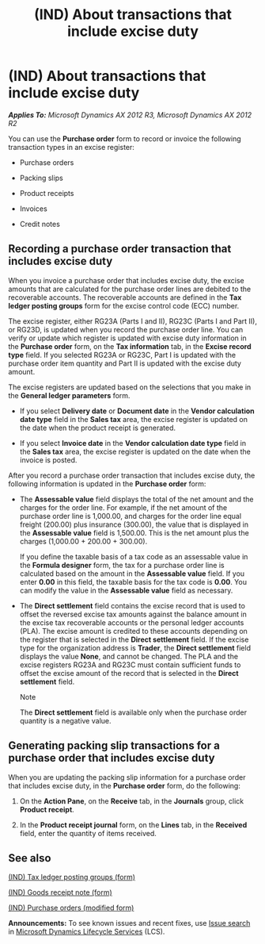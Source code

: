﻿---
title: (IND) About transactions that include excise duty
TOCTitle: (IND) About transactions that include excise duty
ms:assetid: 69669b37-11f1-46bf-8dca-cc45fee218ec
ms:mtpsurl: https://technet.microsoft.com/en-us/library/JJ677892(v=AX.60)
ms:contentKeyID: 49385855
ms.date: 04/18/2014
mtps_version: v=AX.60
---

# (IND) About transactions that include excise duty 


_**Applies To:** Microsoft Dynamics AX 2012 R3, Microsoft Dynamics AX 2012 R2_

You can use the **Purchase order** form to record or invoice the following transaction types in an excise register:

  - Purchase orders

  - Packing slips

  - Product receipts

  - Invoices

  - Credit notes

## Recording a purchase order transaction that includes excise duty

When you invoice a purchase order that includes excise duty, the excise amounts that are calculated for the purchase order lines are debited to the recoverable accounts. The recoverable accounts are defined in the **Tax ledger posting groups** form for the excise control code (ECC) number.

The excise register, either RG23A (Parts I and II), RG23C (Parts I and Part II), or RG23D, is updated when you record the purchase order line. You can verify or update which register is updated with excise duty information in the **Purchase order** form, on the **Tax information** tab, in the **Excise record type** field. If you selected RG23A or RG23C, Part I is updated with the purchase order item quantity and Part II is updated with the excise duty amount.

The excise registers are updated based on the selections that you make in the **General ledger parameters** form.

  - If you select **Delivery date** or **Document date** in the **Vendor calculation date type** field in the **Sales tax** area, the excise register is updated on the date when the product receipt is generated.

  - If you select **Invoice date** in the **Vendor calculation date type** field in the **Sales tax** area, the excise register is updated on the date when the invoice is posted.

After you record a purchase order transaction that includes excise duty, the following information is updated in the **Purchase order** form:

  - The **Assessable value** field displays the total of the net amount and the charges for the order line. For example, if the net amount of the purchase order line is 1,000.00, and charges for the order line equal freight (200.00) plus insurance (300.00), the value that is displayed in the **Assessable value** field is 1,500.00. This is the net amount plus the charges (1,000.00 + 200.00 + 300.00).
    
    If you define the taxable basis of a tax code as an assessable value in the **Formula designer** form, the tax for a purchase order line is calculated based on the amount in the **Assessable value** field. If you enter **0.00** in this field, the taxable basis for the tax code is **0.00**. You can modify the value in the **Assessable value** field as necessary.

  - The **Direct settlement** field contains the excise record that is used to offset the reversed excise tax amounts against the balance amount in the excise tax recoverable accounts or the personal ledger accounts (PLA). The excise amount is credited to these accounts depending on the register that is selected in the **Direct settlement** field. If the excise type for the organization address is **Trader**, the **Direct settlement** field displays the value **None**, and cannot be changed. The PLA and the excise registers RG23A and RG23C must contain sufficient funds to offset the excise amount of the record that is selected in the **Direct settlement** field.
    

    > [!NOTE]
    > <P>The <STRONG>Direct settlement</STRONG> field is available only when the purchase order quantity is a negative value.</P>



## Generating packing slip transactions for a purchase order that includes excise duty

When you are updating the packing slip information for a purchase order that includes excise duty, in the **Purchase order** form, do the following:

1.  On the **Action Pane**, on the **Receive** tab, in the **Journals** group, click **Product receipt**.

2.  In the **Product receipt journal** form, on the **Lines** tab, in the **Received** field, enter the quantity of items received.

## See also

[(IND) Tax ledger posting groups (form)](https://technet.microsoft.com/en-us/library/jj664546\(v=ax.60\))

[(IND) Goods receipt note (form)](https://technet.microsoft.com/en-us/library/jj664834\(v=ax.60\))

[(IND) Purchase orders (modified form)](https://technet.microsoft.com/en-us/library/jj664798\(v=ax.60\))

  
**Announcements:** To see known issues and recent fixes, use [Issue search](http://go.microsoft.com/fwlink/?linkid=389258) in [Microsoft Dynamics Lifecycle Services](http://go.microsoft.com/fwlink/?linkid=306505) (LCS).


